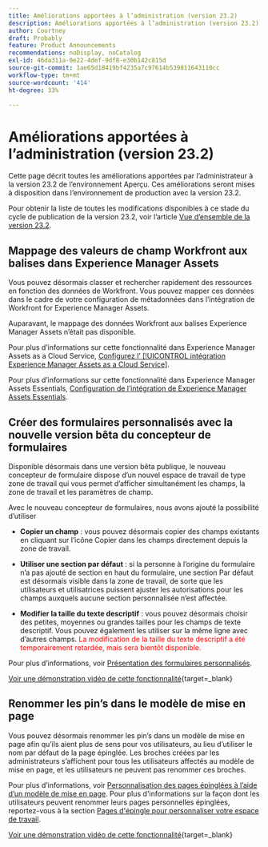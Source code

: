 ```yaml
---
title: Améliorations apportées à l’administration (version 23.2)
description: Améliorations apportées à l’administration (version 23.2)
author: Courtney
draft: Probably
feature: Product Announcements
recommendations: noDisplay, noCatalog
exl-id: 46da311a-0e22-4def-9df8-e30b142c815d
source-git-commit: 1ae65d18419bf4235a7c97614b539811643110cc
workflow-type: tm+mt
source-wordcount: '414'
ht-degree: 33%

---
```


# Améliorations apportées à l’administration (version 23.2)

Cette page décrit toutes les améliorations apportées par l’administrateur à la version 23.2 de l’environnement Aperçu. Ces améliorations seront mises à disposition dans l’environnement de production avec la version 23.2.

Pour obtenir la liste de toutes les modifications disponibles à ce stade du cycle de publication de la version 23.2, voir l’article [Vue d’ensemble de la version 23.2](/help/quicksilver/product-announcements/product-releases/23.2-release-activity/23-2-release-overview.md).

## Mappage des valeurs de champ Workfront aux balises dans Experience Manager Assets

Vous pouvez désormais classer et rechercher rapidement des ressources en fonction des données de Workfront.  Vous pouvez mapper ces données dans le cadre de votre configuration de métadonnées dans l’intégration de Workfront for Experience Manager Assets.

Auparavant, le mappage des données Workfront aux balises Experience Manager Assets n’était pas disponible.

Pour plus d’informations sur cette fonctionnalité dans Experience Manager Assets as a Cloud Service, [Configurez l’ [!UICONTROL intégration Experience Manager Assets as a Cloud Service]](/help/quicksilver/administration-and-setup/configure-integrations/configure-aacs-integration.md).

Pour plus d’informations sur cette fonctionnalité dans Experience Manager Assets Essentials, [Configuration de l’intégration de Experience Manager Assets Essentials](/help/quicksilver/documents/adobe-workfront-for-experience-manager-assets-essentials/setup-asset-essentials.md).

## Créer des formulaires personnalisés avec la nouvelle version bêta du concepteur de formulaires

Disponible désormais dans une version bêta publique, le nouveau concepteur de formulaire dispose d’un nouvel espace de travail de type zone de travail qui vous permet d’afficher simultanément les champs, la zone de travail et les paramètres de champ.

Avec le nouveau concepteur de formulaires, nous avons ajouté la possibilité d’utiliser

* **Copier un champ** : vous pouvez désormais copier des champs existants en cliquant sur l’icône Copier dans les champs directement depuis la zone de travail.

* **Utiliser une section par défaut** : si la personne à l’origine du formulaire n’a pas ajouté de section en haut du formulaire, une section Par défaut est désormais visible dans la zone de travail, de sorte que les utilisateurs et utilisatrices puissent ajuster les autorisations pour les champs auxquels aucune section personnalisée n’est affectée.

* **Modifier la taille du texte descriptif** : vous pouvez désormais choisir des petites, moyennes ou grandes tailles pour les champs de texte descriptif. Vous pouvez également les utiliser sur la même ligne avec d’autres champs. <span style="color: #ff0000;"> La modification de la taille du texte descriptif a été temporairement retardée, mais sera bientôt disponible.</span></li>

Pour plus d’informations, voir [Présentation des formulaires personnalisés](/help/quicksilver/administration-and-setup/customize-workfront/create-manage-custom-forms/custom-forms-overview.md).

[Voir une démonstration vidéo de cette fonctionnalité](https://video.tv.adobe.com/v/3416586/){target=_blank}

## Renommer les pin’s dans le modèle de mise en page

Vous pouvez désormais renommer les pin’s dans un modèle de mise en page afin qu’ils aient plus de sens pour vos utilisateurs, au lieu d’utiliser le nom par défaut de la page épinglée. Les broches créées par les administrateurs s’affichent pour tous les utilisateurs affectés au modèle de mise en page, et les utilisateurs ne peuvent pas renommer ces broches.

Pour plus d’informations, voir [Personnalisation des pages épinglées à l’aide d’un modèle de mise en page](/help/quicksilver/administration-and-setup/customize-workfront/use-layout-templates/customize-pinned-pages.md). Pour plus d&#39;informations sur la façon dont les utilisateurs peuvent renommer leurs pages personnelles épinglées, reportez-vous à la section [Pages d&#39;épingle pour personnaliser votre espace de travail](/help/quicksilver/workfront-basics/the-new-workfront-experience/pin-pages.md).

[Voir une démonstration vidéo de cette fonctionnalité](https://video.tv.adobe.com/v/3414364/){target=_blank}
